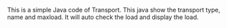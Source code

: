 This is a simple Java code of Transport. This java show the transport type, name and maxload. It will auto check the load and display the load. 

